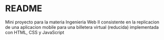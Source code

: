 # README
Mini proyecto para la materia Ingenieria Web II consistente en la replicacion de una aplicacion mobile para una billetera virtual (reducida) implementada con HTML, CSS y JavaScript

